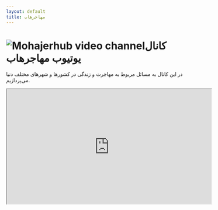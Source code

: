 ```yaml
---
layout: default
title: مهاجرهاب
---
```


<div class="container">
    <div class="row">
        <div class="col-md-12">
            <div class="mb-5">
                <h1 class="icon-container">
                    <img src="{{ '/assets/img/icons/video.svg' | relative_url }}" class="icon icon-medium" alt="Mohajerhub video channel">کانال یوتیوب مهاجرهاب
                </h1>
                <p>
                    در این کانال به مسائل مربوط به مهاجرت و زندگی در کشورها و شهرهای مختلف دنیا می‌پردازیم.
                </p>
                <div class="col-12 col-md-6 embed-responsive embed-responsive-16by9">
                    <iframe width="560" height="315" src="https://www.youtube.com/embed/vpgAPyCuej0?controls=0" allow="accelerometer; autoplay; encrypted-media; gyroscope; picture-in-picture" allowfullscreen></iframe>
                </div>
            </div>
        </div>
    </div>
</div>